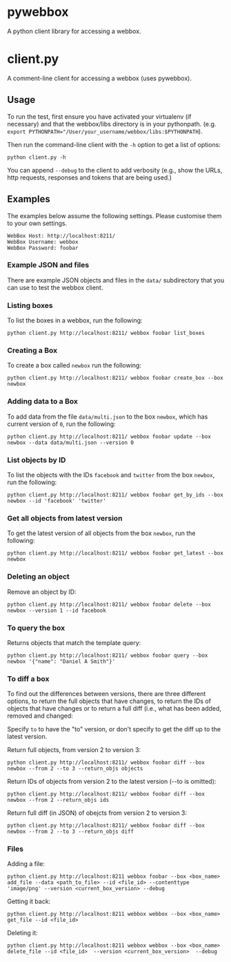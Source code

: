 # pywebbox

A python client library for accessing a webbox.

# client.py

A comment-line client for accessing a webbox (uses pywebbox).

## Usage

To run the test, first ensure you have activated your virtualenv (if necessary) and that the webbox/libs directory is in your pythonpath. (e.g. `export PYTHONPATH="/User/your_username/webbox/libs:$PYTHONPATH`).

Then run the command-line client with the `-h` option to get a list of options:

    python client.py -h

You can append `--debug` to the client to add verbosity (e.g., show the URLs, http requests, responses and tokens that are being used.)

## Examples

The examples below assume the following settings. Please customise them to your own settings.

    WebBox Host: http://localhost:8211/
    WebBox Username: webbox
    WebBox Password: foobar

### Example JSON and files

There are example JSON objects and files in the `data/` subdirectory that you can use to test the webbox client.


### Listing boxes

To list the boxes in a webbox, run the following:

    python client.py http://localhost:8211/ webbox foobar list_boxes

### Creating a Box

To create a box called `newbox` run the following:

    python client.py http://localhost:8211/ webbox foobar create_box --box newbox

### Adding data to a Box

To add data from the file `data/multi.json` to the box `newbox`, which has current version of `0`, run the following:

    python client.py http://localhost:8211/ webbox foobar update --box newbox --data data/multi.json --version 0

### List objects by ID

To list the objects with the IDs `facebook` and `twitter` from the box `newbox`, run the following:

    python client.py http://localhost:8211/ webbox foobar get_by_ids --box newbox --id 'facebook' 'twitter'

### Get all objects from latest version

To get the latest version of all objects from the box `newbox`, run the following:

    python client.py http://localhost:8211/ webbox foobar get_latest --box newbox

### Deleting an object

Remove an object by ID:

    python client.py http://localhost:8211/ webbox foobar delete --box newbox --version 1 --id facebook

### To query the box

Returns objects that match the template query:

    python client.py http://localhost:8211/ webbox foobar query --box newbox '{"name": "Daniel A Smith"}'

### To diff a box

To find out the differences between versions, there are three different options, to return the full objects that have changes, to return the IDs of objects that have changes or to return a full diff (i.e., what has been added, removed and changed:

Specify `to` to have the "to" version, or don't specify to get the diff up to the latest version.

Return full objects, from version 2 to version 3:

    python client.py http://localhost:8211/ webbox foobar diff --box newbox --from 2 --to 3 --return_objs objects

Return IDs of objects from version 2 to the latest version (--to is omitted):

    python client.py http://localhost:8211/ webbox foobar diff --box newbox --from 2 --return_objs ids

Return full diff (in JSON) of obejcts from version 2 to version 3:

    python client.py http://localhost:8211/ webbox foobar diff --box newbox --from 2 --to 3 --return_objs diff


### Files

Adding a file: 

    python client.py http://localhost:8211 webbox foobar --box <box_name> add_file --data <path_to_file> --id <file_id> --contenttype 'image/png' --version <current_box_version> --debug

Getting it back:

    python client.py http://localhost:8211 webbox webbox --box <box_name> get_file --id <file_id>

Deleting it:

    python client.py http://localhost:8211 webbox webbox --box <box_name>  delete_file --id <file_id>  --version <current_box_version>  --debug


